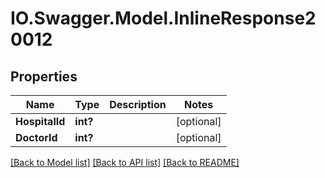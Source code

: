 # IO.Swagger.Model.InlineResponse20012
## Properties

Name | Type | Description | Notes
------------ | ------------- | ------------- | -------------
**HospitalId** | **int?** |  | [optional] 
**DoctorId** | **int?** |  | [optional] 

[[Back to Model list]](../README.md#documentation-for-models) [[Back to API list]](../README.md#documentation-for-api-endpoints) [[Back to README]](../README.md)

